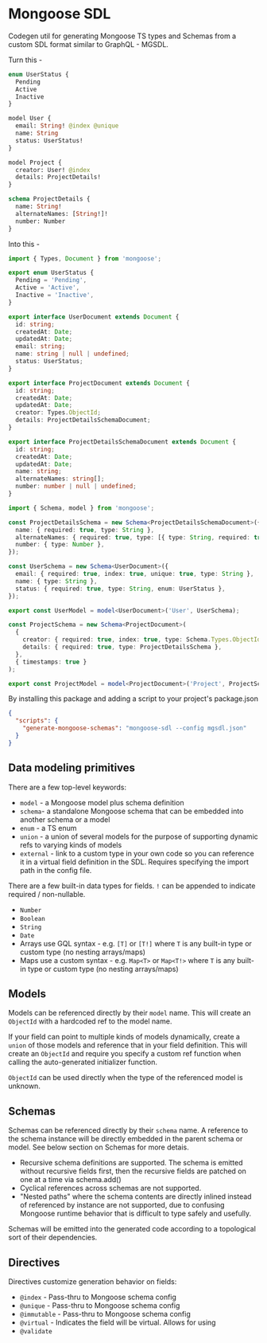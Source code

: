 # Mongoose SDL

Codegen util for generating Mongoose TS types and Schemas from a custom SDL format similar to GraphQL - MGSDL.

Turn this -

```graphql
enum UserStatus {
  Pending
  Active
  Inactive
}

model User {
  email: String! @index @unique
  name: String
  status: UserStatus!
}

model Project {
  creator: User! @index
  details: ProjectDetails!
}

schema ProjectDetails {
  name: String!
  alternateNames: [String!]!
  number: Number
}
```

Into this -

```typescript
import { Types, Document } from 'mongoose';

export enum UserStatus {
  Pending = 'Pending',
  Active = 'Active',
  Inactive = 'Inactive',
}

export interface UserDocument extends Document {
  id: string;
  createdAt: Date;
  updatedAt: Date;
  email: string;
  name: string | null | undefined;
  status: UserStatus;
}

export interface ProjectDocument extends Document {
  id: string;
  createdAt: Date;
  updatedAt: Date;
  creator: Types.ObjectId;
  details: ProjectDetailsSchemaDocument;
}

export interface ProjectDetailsSchemaDocument extends Document {
  id: string;
  createdAt: Date;
  updatedAt: Date;
  name: string;
  alternateNames: string[];
  number: number | null | undefined;
}

import { Schema, model } from 'mongoose';

const ProjectDetailsSchema = new Schema<ProjectDetailsSchemaDocument>({
  name: { required: true, type: String },
  alternateNames: { required: true, type: [{ type: String, required: true }] },
  number: { type: Number },
});

const UserSchema = new Schema<UserDocument>({
  email: { required: true, index: true, unique: true, type: String },
  name: { type: String },
  status: { required: true, type: String, enum: UserStatus },
});

export const UserModel = model<UserDocument>('User', UserSchema);

const ProjectSchema = new Schema<ProjectDocument>(
  {
    creator: { required: true, index: true, type: Schema.Types.ObjectId, ref: 'User' },
    details: { required: true, type: ProjectDetailsSchema },
  },
  { timestamps: true }
);

export const ProjectModel = model<ProjectDocument>('Project', ProjectSchema);
```

By installing this package and adding a script to your project's package.json

```json
{
  "scripts": {
    "generate-mongoose-schemas": "mongoose-sdl --config mgsdl.json"
  }
}
```

## Data modeling primitives

There are a few top-level keywords:

- `model` - a Mongoose model plus schema definition
- `schema`- a standalone Mongoose schema that can be embedded into another schema or a model
- `enum` - a TS enum
- `union` - a union of several models for the purpose of supporting dynamic refs to varying kinds of models
- `external` - link to a custom type in your own code so you can reference it in a virtual field definition in the SDL. Requires specifying the import path in the config file.

There are a few built-in data types for fields. `!` can be appended to indicate required / non-nullable.

- `Number`
- `Boolean`
- `String`
- `Date`
- Arrays use GQL syntax - e.g. `[T]` or `[T!]` where `T` is any built-in type or custom type (no nesting arrays/maps)
- Maps use a custom syntax - e.g. `Map<T>` or `Map<T!>` where `T` is any built-in type or custom type (no nesting arrays/maps)

## Models

Models can be referenced directly by their `model` name. This will create an `ObjectId` with a hardcoded ref to the model name.

If your field can point to multiple kinds of models dynamically, create a `union` of those models and reference that in your field definition. This will create an `ObjectId` and require you specify a custom ref function when calling the auto-generated initializer function.

`ObjectId` can be used directly when the type of the referenced model is unknown.

## Schemas

Schemas can be referenced directly by their `schema` name. A reference to the schema instance will be directly embedded in the parent schema or model. See below section on Schemas for more detais.

- Recursive schema definitions are supported. The schema is emitted without recursive fields first, then the recursive fields are patched on one at a time via schema.add()
- Cyclical references across schemas are not supported.
- "Nested paths" where the schema contents are directly inlined instead of referenced by instance are not supported, due to confusing Mongoose runtime behavior that is difficult to type safely and usefully.

Schemas will be emitted into the generated code according to a topological sort of their dependencies.

## Directives

Directives customize generation behavior on fields:

- `@index` - Pass-thru to Mongoose schema config
- `@unique` - Pass-thru to Mongoose schema config
- `@immutable` - Pass-thru to Mongoose schema config
- `@virtual` - Indicates the field will be virtual. Allows for using
- `@validate`
